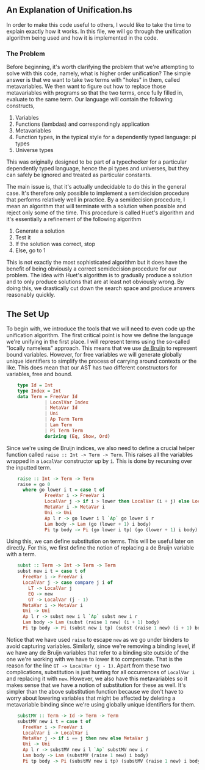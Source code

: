## An Explanation of Unification.hs

In order to make this code useful to others, I would like to take the
time to explain exactly how it works. In this file, we will go through
the unification algorithm being used and how it is implemented in the
code.

### The Problem

Before beginning, it's worth clarifying the problem that we're
attempting to solve with this code, namely, what is higher order
unification? The simple answer is that we want to take two terms with
"holes" in them, called metavariables. We then want to figure out how
to replace those metavariables with programs so that the two terms,
once fully filled in, evaluate to the same term. Our language will
contain the following constructs,

 1. Variables
 2. Functions (lambdas) and correspondingly application
 3. Metavariables
 4. Function types, in the typical style for a dependently typed
 language: pi types
 5. Universe types

This was originally designed to be part of a typechecker for a
particular dependently typed language, hence the pi types and
universes, but they can safely be ignored and treated as particular
constants.

The main issue is, that it's actually undecidable to do this in the
general case. It's therefore only possible to implement a semidecision
procedure that performs relatively well in practice. By a semidecision
procedure, I mean an algorithm that will terminate with a solution
when possible and reject only some of the time. This procedure is
called Huet's algorithm and it's essentially a refinement of the
following algorithm

 1. Generate a solution
 2. Test it
 3. If the solution was correct, stop
 4. Else, go to 1

This is not exactly the most sophisticated algorithm but it does have
the benefit of being obviously a correct semidecision procedure for
our problem. The idea with Huet's algorithm is to gradually produce a
solution and to only produce solutions that are at least not
obviously wrong. By doing this, we drastically cut down the search
space and produce answers reasonably quickly.

## The Set Up

To begin with, we introduce the tools that we will need to even code
up the unification algorithm. The first critical point is how we
define the language we're unifying in the first place. I will
represent terms using the so-called "locally nameless" approach. This
means that we use
[de Bruijn](https://en.wikipedia.org/wiki/De_Bruijn_index) to
represent bound variables. However, for free variables we will
generate globally unique identifiers to simplify the process of
carrying around contexts or the like. This does mean that our AST has
two different constructors for variables, free and bound.

``` haskell
    type Id = Int
    type Index = Int
    data Term = FreeVar Id
              | LocalVar Index
              | MetaVar Id
              | Uni
              | Ap Term Term
              | Lam Term
              | Pi Term Term
              deriving (Eq, Show, Ord)
```

Since we're using de Bruijn indices, we also need to define a crucial
helper function called `raise :: Int -> Term -> Term`. This raises all
the variables wrapped in a `LocalVar` constructor up by `i`. This is
done by recursing over the inputted term.

``` haskell
    raise :: Int -> Term -> Term
    raise = go 0
      where go lower i t = case t of
              FreeVar i -> FreeVar i
              LocalVar j -> if i > lower then LocalVar (i + j) else LocalVar j
              MetaVar i -> MetaVar i
              Uni -> Uni
              Ap l r -> go lower i l `Ap` go lower i r
              Lam body -> Lam (go (lower + 1) i body)
              Pi tp body -> Pi (go lower i tp) (go (lower + 1) i body)
```

Using this, we can define substitution on terms. This will be useful
later on directly. For this, we first define the notion of replacing a
de Bruijn variable with a term.

``` haskell
    subst :: Term -> Int -> Term -> Term
    subst new i t = case t of
      FreeVar i -> FreeVar i
      LocalVar j -> case compare j i of
        LT -> LocalVar j
        EQ -> new
        GT -> LocalVar (j - 1)
      MetaVar i -> MetaVar i
      Uni -> Uni
      Ap l r -> subst new i l `Ap` subst new i r
      Lam body -> Lam (subst (raise 1 new) (i + 1) body)
      Pi tp body -> Pi (subst new i tp) (subst (raise 1 new) (i + 1) body)
```

Notice that we have used `raise` to escape `new` as we go under
binders to avoid capturing variables. Similarly, since we're removing
a binding level, if we have any de Bruijn variables that refer to a
binding site outside of the one we're working with we have to lower it
to compensate. That is the reason for the line `GT -> LocalVar (j - 1)`.
Apart from these two complications, substitution is just hunting for
all occurrences of `LocalVar i` and replacing it with `new`. However,
we also have this metavariables so it makes sense that we have a
notion of substitution for these as well. It's simpler than the above
substitution function because we don't have to worry about lowering
variables that might be affected by deleting a metavariable binding
since we're using globally unique identifiers for them.

``` haskell
    substMV :: Term -> Id -> Term -> Term
    substMV new i t = case t of
      FreeVar i -> FreeVar i
      LocalVar i -> LocalVar i
      MetaVar j -> if i == j then new else MetaVar j
      Uni -> Uni
      Ap l r -> substMV new i l `Ap` substMV new i r
      Lam body -> Lam (substMV (raise 1 new) i body)
      Pi tp body -> Pi (substMV new i tp) (substMV (raise 1 new) i body)
```
